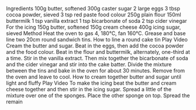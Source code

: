Ingredients
100g butter, softened
300g caster sugar
2 large eggs
3 tbsp cocoa powder, sieved
3 tsp red paste food colour
250g plain flour
150ml buttermilk
1 tsp vanilla extract
1 tsp bicarbonate of soda
2 tsp cider vinegar
For the icing
150g butter, softened
150g cream cheese
400g icing sugar, sieved
Method
Heat the oven to gas 4, 180°C, fan 160°C. Grease and base line two 20cm round sandwich tins.
How to line a round cake tin
Play Video
Cream the butter and sugar. Beat in the eggs, then add the cocoa powder and the food colour. Beat in the flour and buttermilk, alternately, one-third at a time. Stir in the vanilla extract. Then mix together the bicarbonate of soda and the cider vinegar and stir into the cake batter. Divide the mixture between the tins and bake in the oven for about 30 minutes. Remove from the oven and leave to cool.
How to cream together butter and sugar until light and fluffy
Play Video
To make the icing beat the butter and cream cheese together and then stir in the icing sugar. Spread a little of the mixture over one of the sponges. Place the other sponge on top. Spread the remain